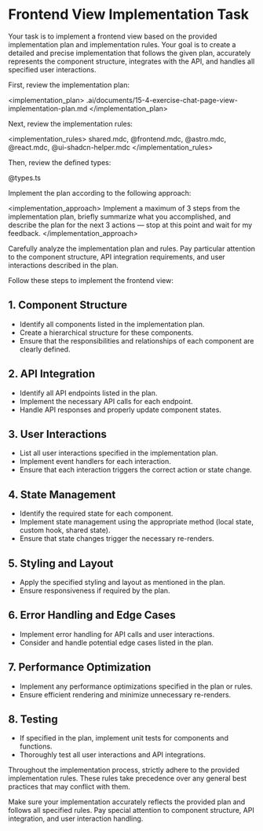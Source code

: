 # Frontend View Implementation Task

Your task is to implement a frontend view based on the provided implementation plan and implementation rules. Your goal is to create a detailed and precise implementation that follows the given plan, accurately represents the component structure, integrates with the API, and handles all specified user interactions.

First, review the implementation plan:

<implementation_plan>
.ai/documents/15-4-exercise-chat-page-view-implementation-plan.md
</implementation_plan>

Next, review the implementation rules:

<implementation_rules>
shared.mdc, @frontend.mdc, @astro.mdc, @react.mdc, @ui-shadcn-helper.mdc
</implementation_rules>

Then, review the defined types:

<types>
@types.ts
</types>

Implement the plan according to the following approach:

<implementation_approach>
Implement a maximum of 3 steps from the implementation plan, briefly summarize what you accomplished, and describe the plan for the next 3 actions — stop at this point and wait for my feedback.
</implementation_approach>

Carefully analyze the implementation plan and rules. Pay particular attention to the component structure, API integration requirements, and user interactions described in the plan.

Follow these steps to implement the frontend view:

## 1. Component Structure
- Identify all components listed in the implementation plan.
- Create a hierarchical structure for these components.
- Ensure that the responsibilities and relationships of each component are clearly defined.

## 2. API Integration
- Identify all API endpoints listed in the plan.
- Implement the necessary API calls for each endpoint.
- Handle API responses and properly update component states.

## 3. User Interactions
- List all user interactions specified in the implementation plan.
- Implement event handlers for each interaction.
- Ensure that each interaction triggers the correct action or state change.

## 4. State Management
- Identify the required state for each component.
- Implement state management using the appropriate method (local state, custom hook, shared state).
- Ensure that state changes trigger the necessary re-renders.

## 5. Styling and Layout
- Apply the specified styling and layout as mentioned in the plan.
- Ensure responsiveness if required by the plan.

## 6. Error Handling and Edge Cases
- Implement error handling for API calls and user interactions.
- Consider and handle potential edge cases listed in the plan.

## 7. Performance Optimization
- Implement any performance optimizations specified in the plan or rules.
- Ensure efficient rendering and minimize unnecessary re-renders.

## 8. Testing
- If specified in the plan, implement unit tests for components and functions.
- Thoroughly test all user interactions and API integrations.

Throughout the implementation process, strictly adhere to the provided implementation rules. These rules take precedence over any general best practices that may conflict with them.

Make sure your implementation accurately reflects the provided plan and follows all specified rules. Pay special attention to component structure, API integration, and user interaction handling.
